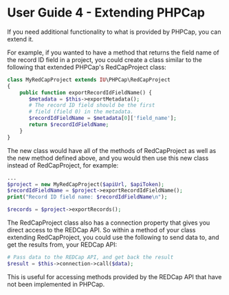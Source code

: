 User Guide 4 - Extending PHPCap
=============================================

If you need additional functionality to what is provided by PHPCap, you
can extend it.

For example, if you wanted to have a method that returns the
field name of the record ID field in a project, you could create a class
similar to the following that extended PHPCap's RedCapProject class:
```php
class MyRedCapProject extends IU\PHPCap\RedCapProject
{
    public function exportRecordIdFieldName() {
       $metadata = $this->exportMetadata();
       # The record ID field should be the first
       # field (field 0) in the metadata.
       $recordIdFieldName = $metadata[0]['field_name'];
       return $recordIdFieldName;
    }
}
```
The new class would have all of the methods of RedCapProject as well as the
new method defined above, and you would then use this new class instead of
RedCapProject, for example:
```php
...
$project = new MyRedCapProject($apiUrl, $apiToken);
$recordIdFieldName = $project->exportRecordIdFieldName();
print("Record ID field name: $recordIdFieldName\n");

$records = $project->exportRecords();
```

The RedCapProject class also has a connection property that gives you direct access to
the REDCap API. So within a method of your class extending RedCapProject, you
could use the following to send data to, and get the results from, your REDCap API:
```php
# Pass data to the REDCap API, and get back the result
$result = $this->connection->call($data);
```
This is useful for accessing methods provided by the REDCap API that
have not been implemented in PHPCap.
